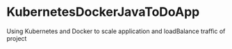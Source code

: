 # KubernetesDockerJavaToDoApp
Using Kubernetes and Docker to scale application and loadBalance traffic of project
